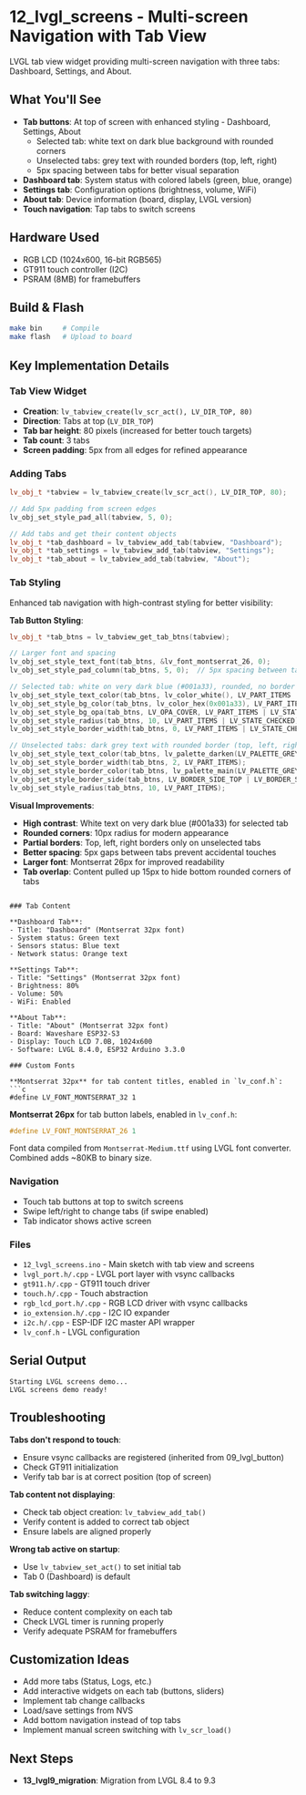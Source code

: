 # 12_lvgl_screens - Multi-screen Navigation with Tab View

LVGL tab view widget providing multi-screen navigation with three tabs: Dashboard, Settings, and About.

## What You'll See

- **Tab buttons**: At top of screen with enhanced styling - Dashboard, Settings, About
  - Selected tab: white text on dark blue background with rounded corners
  - Unselected tabs: grey text with rounded borders (top, left, right)
  - 5px spacing between tabs for better visual separation
- **Dashboard tab**: System status with colored labels (green, blue, orange)
- **Settings tab**: Configuration options (brightness, volume, WiFi)
- **About tab**: Device information (board, display, LVGL version)
- **Touch navigation**: Tap tabs to switch screens

## Hardware Used

- RGB LCD (1024x600, 16-bit RGB565)
- GT911 touch controller (I2C)
- PSRAM (8MB) for framebuffers

## Build & Flash

```bash
make bin     # Compile
make flash   # Upload to board
```

## Key Implementation Details

### Tab View Widget
- **Creation**: `lv_tabview_create(lv_scr_act(), LV_DIR_TOP, 80)`
- **Direction**: Tabs at top (`LV_DIR_TOP`)
- **Tab bar height**: 80 pixels (increased for better touch targets)
- **Tab count**: 3 tabs
- **Screen padding**: 5px from all edges for refined appearance

### Adding Tabs
```cpp
lv_obj_t *tabview = lv_tabview_create(lv_scr_act(), LV_DIR_TOP, 80);

// Add 5px padding from screen edges
lv_obj_set_style_pad_all(tabview, 5, 0);

// Add tabs and get their content objects
lv_obj_t *tab_dashboard = lv_tabview_add_tab(tabview, "Dashboard");
lv_obj_t *tab_settings = lv_tabview_add_tab(tabview, "Settings");
lv_obj_t *tab_about = lv_tabview_add_tab(tabview, "About");
```

### Tab Styling
Enhanced tab navigation with high-contrast styling for better visibility:

**Tab Button Styling**:
```cpp
lv_obj_t *tab_btns = lv_tabview_get_tab_btns(tabview);

// Larger font and spacing
lv_obj_set_style_text_font(tab_btns, &lv_font_montserrat_26, 0);
lv_obj_set_style_pad_column(tab_btns, 5, 0);  // 5px spacing between tabs

// Selected tab: white on very dark blue (#001a33), rounded, no border
lv_obj_set_style_text_color(tab_btns, lv_color_white(), LV_PART_ITEMS | LV_STATE_CHECKED);
lv_obj_set_style_bg_color(tab_btns, lv_color_hex(0x001a33), LV_PART_ITEMS | LV_STATE_CHECKED);
lv_obj_set_style_bg_opa(tab_btns, LV_OPA_COVER, LV_PART_ITEMS | LV_STATE_CHECKED);
lv_obj_set_style_radius(tab_btns, 10, LV_PART_ITEMS | LV_STATE_CHECKED);
lv_obj_set_style_border_width(tab_btns, 0, LV_PART_ITEMS | LV_STATE_CHECKED);

// Unselected tabs: dark grey text with rounded border (top, left, right)
lv_obj_set_style_text_color(tab_btns, lv_palette_darken(LV_PALETTE_GREY, 2), LV_PART_ITEMS);
lv_obj_set_style_border_width(tab_btns, 2, LV_PART_ITEMS);
lv_obj_set_style_border_color(tab_btns, lv_palette_main(LV_PALETTE_GREY), LV_PART_ITEMS);
lv_obj_set_style_border_side(tab_btns, LV_BORDER_SIDE_TOP | LV_BORDER_SIDE_LEFT | LV_BORDER_SIDE_RIGHT, LV_PART_ITEMS);
lv_obj_set_style_radius(tab_btns, 10, LV_PART_ITEMS);
```

**Visual Improvements**:
- **High contrast**: White text on very dark blue (#001a33) for selected tab
- **Rounded corners**: 10px radius for modern appearance
- **Partial borders**: Top, left, right borders only on unselected tabs
- **Better spacing**: 5px gaps between tabs prevent accidental touches
- **Larger font**: Montserrat 26px for improved readability
- **Tab overlap**: Content pulled up 15px to hide bottom rounded corners of tabs
```

### Tab Content

**Dashboard Tab**:
- Title: "Dashboard" (Montserrat 32px font)
- System status: Green text
- Sensors status: Blue text
- Network status: Orange text

**Settings Tab**:
- Title: "Settings" (Montserrat 32px font)
- Brightness: 80%
- Volume: 50%
- WiFi: Enabled

**About Tab**:
- Title: "About" (Montserrat 32px font)
- Board: Waveshare ESP32-S3
- Display: Touch LCD 7.0B, 1024x600
- Software: LVGL 8.4.0, ESP32 Arduino 3.3.0

### Custom Fonts

**Montserrat 32px** for tab content titles, enabled in `lv_conf.h`:
```c
#define LV_FONT_MONTSERRAT_32 1
```

**Montserrat 26px** for tab button labels, enabled in `lv_conf.h`:
```c
#define LV_FONT_MONTSERRAT_26 1
```

Font data compiled from `Montserrat-Medium.ttf` using LVGL font converter. Combined adds ~80KB to binary size.

### Navigation
- Touch tab buttons at top to switch screens
- Swipe left/right to change tabs (if swipe enabled)
- Tab indicator shows active screen

### Files

- `12_lvgl_screens.ino` - Main sketch with tab view and screens
- `lvgl_port.h/.cpp` - LVGL port layer with vsync callbacks
- `gt911.h/.cpp` - GT911 touch driver
- `touch.h/.cpp` - Touch abstraction
- `rgb_lcd_port.h/.cpp` - RGB LCD driver with vsync callbacks
- `io_extension.h/.cpp` - I2C IO expander
- `i2c.h/.cpp` - ESP-IDF I2C master API wrapper
- `lv_conf.h` - LVGL configuration

## Serial Output

```
Starting LVGL screens demo...
LVGL screens demo ready!
```

## Troubleshooting

**Tabs don't respond to touch**:
- Ensure vsync callbacks are registered (inherited from 09_lvgl_button)
- Check GT911 initialization
- Verify tab bar is at correct position (top of screen)

**Tab content not displaying**:
- Check tab object creation: `lv_tabview_add_tab()`
- Verify content is added to correct tab object
- Ensure labels are aligned properly

**Wrong tab active on startup**:
- Use `lv_tabview_set_act()` to set initial tab
- Tab 0 (Dashboard) is default

**Tab switching laggy**:
- Reduce content complexity on each tab
- Check LVGL timer is running properly
- Verify adequate PSRAM for framebuffers

## Customization Ideas

- Add more tabs (Status, Logs, etc.)
- Add interactive widgets on each tab (buttons, sliders)
- Implement tab change callbacks
- Load/save settings from NVS
- Add bottom navigation instead of top tabs
- Implement manual screen switching with `lv_scr_load()`

## Next Steps

- **13_lvgl9_migration**: Migration from LVGL 8.4 to 9.3

